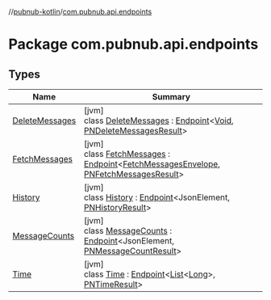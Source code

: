 //[pubnub-kotlin](../../index.md)/[com.pubnub.api.endpoints](index.md)

# Package com.pubnub.api.endpoints

## Types

| Name | Summary |
|---|---|
| [DeleteMessages](-delete-messages/index.md) | [jvm]<br>class [DeleteMessages](-delete-messages/index.md) : [Endpoint](../com.pubnub.api/-endpoint/index.md)&lt;[Void](https://docs.oracle.com/javase/8/docs/api/java/lang/Void.html), [PNDeleteMessagesResult](../com.pubnub.api.models.consumer.history/-p-n-delete-messages-result/index.md)&gt; |
| [FetchMessages](-fetch-messages/index.md) | [jvm]<br>class [FetchMessages](-fetch-messages/index.md) : [Endpoint](../com.pubnub.api/-endpoint/index.md)&lt;[FetchMessagesEnvelope](../com.pubnub.api.models.server/-fetch-messages-envelope/index.md), [PNFetchMessagesResult](../com.pubnub.api.models.consumer.history/-p-n-fetch-messages-result/index.md)&gt; |
| [History](-history/index.md) | [jvm]<br>class [History](-history/index.md) : [Endpoint](../com.pubnub.api/-endpoint/index.md)&lt;JsonElement, [PNHistoryResult](../com.pubnub.api.models.consumer.history/-p-n-history-result/index.md)&gt; |
| [MessageCounts](-message-counts/index.md) | [jvm]<br>class [MessageCounts](-message-counts/index.md) : [Endpoint](../com.pubnub.api/-endpoint/index.md)&lt;JsonElement, [PNMessageCountResult](../com.pubnub.api.models.consumer.history/-p-n-message-count-result/index.md)&gt; |
| [Time](-time/index.md) | [jvm]<br>class [Time](-time/index.md) : [Endpoint](../com.pubnub.api/-endpoint/index.md)&lt;[List](https://kotlinlang.org/api/latest/jvm/stdlib/kotlin.collections/-list/index.html)&lt;[Long](https://kotlinlang.org/api/latest/jvm/stdlib/kotlin/-long/index.html)&gt;, [PNTimeResult](../com.pubnub.api.models.consumer/-p-n-time-result/index.md)&gt; |
